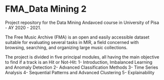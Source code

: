 # FMA_Data Mining 2
Project repository for the Data Mining Andavced course in University of Pisa - AY 2020 - 2021.

The Free Music Archive (FMA) is an open and easily accessible dataset suitable for evaluating several tasks in MIR, a field concerned with browsing, searching, and organizing large music collections. 

The project is divided in five principal modules, all having the main objective to find if a track is an Hit or Not-Hit: 
1- Introduction, Imbalanced Learning and Anomaly Detection 
2- Advanced Classification Methods 
3- Time Series Analysis 
4- Sequential Patterns and Advanced Clustering 
5- Explainability
